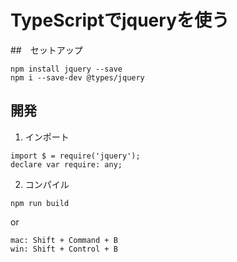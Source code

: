 
# TypeScriptでjqueryを使う

##　セットアップ

```
npm install jquery --save
npm i --save-dev @types/jquery
```

## 開発
1. インポート
```
import $ = require('jquery');
declare var require: any;
```

2. コンパイル
```
npm run build
```
or
```
mac: Shift + Command + B
win: Shift + Control + B
```